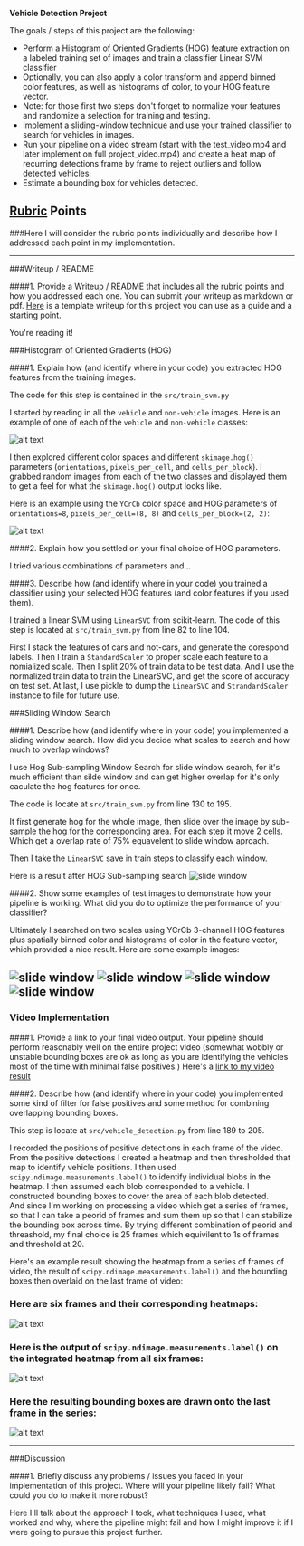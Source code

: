 **Vehicle Detection Project**

The goals / steps of this project are the following:

* Perform a Histogram of Oriented Gradients (HOG) feature extraction on a labeled training set of images and train a classifier Linear SVM classifier
* Optionally, you can also apply a color transform and append binned color features, as well as histograms of color, to your HOG feature vector. 
* Note: for those first two steps don't forget to normalize your features and randomize a selection for training and testing.
* Implement a sliding-window technique and use your trained classifier to search for vehicles in images.
* Run your pipeline on a video stream (start with the test_video.mp4 and later implement on full project_video.mp4) and create a heat map of recurring detections frame by frame to reject outliers and follow detected vehicles.
* Estimate a bounding box for vehicles detected.

[//]: # (Image References)
[image1]: ./examples/car_not_car.png
[image2]: ./examples/HOG_example.jpg
[image3]: ./examples/sliding_windows.jpg
[image4]: ./examples/sliding_window.jpg
[image5]: ./examples/bboxes_and_heat.png
[image6]: ./examples/labels_map.png
[image7]: ./examples/output_bboxes.png
[video1]: ./project_video.mp4

## [Rubric](https://review.udacity.com/#!/rubrics/513/view) Points
###Here I will consider the rubric points individually and describe how I addressed each point in my implementation.  

---
###Writeup / README

####1. Provide a Writeup / README that includes all the rubric points and how you addressed each one.  You can submit your writeup as markdown or pdf.  [Here](https://github.com/udacity/CarND-Vehicle-Detection/blob/master/writeup_template.md) is a template writeup for this project you can use as a guide and a starting point.  

You're reading it!

###Histogram of Oriented Gradients (HOG)

####1. Explain how (and identify where in your code) you extracted HOG features from the training images.

The code for this step is contained in the `src/train_svm.py`

I started by reading in all the `vehicle` and `non-vehicle` images.  Here is an example of one of each of the `vehicle` and `non-vehicle` classes:

![alt text][image1]

I then explored different color spaces and different `skimage.hog()` parameters (`orientations`, `pixels_per_cell`, and `cells_per_block`).  I grabbed random images from each of the two classes and displayed them to get a feel for what the `skimage.hog()` output looks like.

Here is an example using the `YCrCb` color space and HOG parameters of `orientations=8`, `pixels_per_cell=(8, 8)` and `cells_per_block=(2, 2)`:


![alt text][image2]

####2. Explain how you settled on your final choice of HOG parameters.

I tried various combinations of parameters and...

####3. Describe how (and identify where in your code) you trained a classifier using your selected HOG features (and color features if you used them).

I trained a linear SVM using `LinearSVC` from scikit-learn. The code of this step is located at `src/train_svm.py` from line 82 to line 104.

First I stack the features of cars and not-cars, and generate the corespond labels.
Then I train a `StandardScaler` to proper scale each feature to a nomialized scale.
Then I split 20% of train data to be test data.
And I use the normalized train data to train the  LinearSVC, and get the score of accuracy on test set.
At last, I use pickle to dump the `LinearSVC` and `StrandardScaler` instance to file for future use. 

###Sliding Window Search

####1. Describe how (and identify where in your code) you implemented a sliding window search.  How did you decide what scales to search and how much to overlap windows?

I use Hog Sub-sampling Window Search for slide window search, for it's much efficient than silde window and can get higher overlap for it's only caculate the hog features for once.

The code is locate at `src/train_svm.py` from line 130 to 195.

It first generate hog for the whole image, then slide over the image by sub-sample the hog for the corresponding area. For each step it move 2 cells. Which get a overlap rate of 75% equavelent to slide window aproach.

Then I take the `LinearSVC` save in train steps to classify each window.

Here is a result after HOG Sub-sampling search
![slide window](./output_images/slide_window.png)


####2. Show some examples of test images to demonstrate how your pipeline is working.  What did you do to optimize the performance of your classifier?

Ultimately I searched on two scales using YCrCb 3-channel HOG features plus spatially binned color and histograms of color in the feature vector, which provided a nice result.  Here are some example images:

![slide window](./output_images/test1.png)
![slide window](./output_images/test2.png)
![slide window](./output_images/test3.png)
![slide window](./output_images/test4.png)
---

### Video Implementation

####1. Provide a link to your final video output.  Your pipeline should perform reasonably well on the entire project video (somewhat wobbly or unstable bounding boxes are ok as long as you are identifying the vehicles most of the time with minimal false positives.)
Here's a [link to my video result](./output_images/project_video.mp4)


####2. Describe how (and identify where in your code) you implemented some kind of filter for false positives and some method for combining overlapping bounding boxes.

This step is locate at `src/vehicle_detection.py` from line 189 to 205.

I recorded the positions of positive detections in each frame of the video.  From the positive detections I created a heatmap and then thresholded that map to identify vehicle positions.  I then used `scipy.ndimage.measurements.label()` to identify individual blobs in the heatmap.  I then assumed each blob corresponded to a vehicle.  I constructed bounding boxes to cover the area of each blob detected.  
And since I'm working on processing a video which get a series of frames, so that I can take a peorid of frames and sum them up so that I can stabilize the bounding box across time.
By trying different combination of peorid and threashold, my final choice is 25 frames which equivilent to 1s of frames and threshold at 20.

Here's an example result showing the heatmap from a series of frames of video, the result of `scipy.ndimage.measurements.label()` and the bounding boxes then overlaid on the last frame of video:

### Here are six frames and their corresponding heatmaps:

![alt text][image5]

### Here is the output of `scipy.ndimage.measurements.label()` on the integrated heatmap from all six frames:
![alt text][image6]

### Here the resulting bounding boxes are drawn onto the last frame in the series:
![alt text](./output_images/test_video_39.png)



---

###Discussion

####1. Briefly discuss any problems / issues you faced in your implementation of this project.  Where will your pipeline likely fail?  What could you do to make it more robust?

Here I'll talk about the approach I took, what techniques I used, what worked and why, where the pipeline might fail and how I might improve it if I were going to pursue this project further.  

